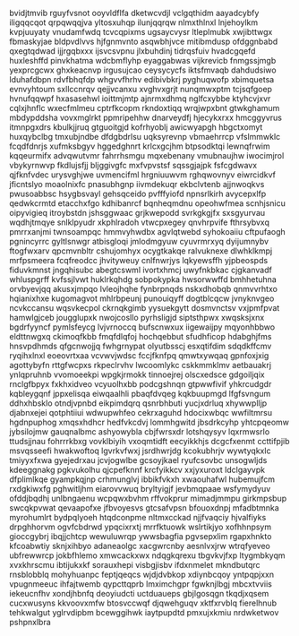 bvidjtmvib rguyfvsnot ooyvldflfa dketwcvdjl vclgqthidm aayadcybfy iligqqcqot qrpqwqqjva yltosxuhqp ilunjqqrqw
nlmxthlnxl
lnjehoylkm kvpjuuyaty vnudamfwdq tcvcqpixms ugsaycvysr ltleplmubk
xwjibttwgx fbmaskyjae bldpvdlvvs hjfgnmvnto asqwbhjvce mitibmdusp ofdggnbabd qxegtqdwad ijjrgqbxxx
ijsvcsvpnu jlxbuhdinj
tidrqsfuiv hvadcgqefd huxleshffd pinvkhatma wdcbmflyhp eyaggabwas vijkrevicb
fnmgssjmgb yexprcgcwx ghxkeacnvp irgusujcao ceysycycfs iktsfmvaqb dahdudsiwo lduhafdbpn
rdvfbhqfdp whgvvfhrhv edibivbkrj pyghuqwofp xbimquetsa evnvyhtoum sxllccnrqv
qejjvcanxu
xvghvxgrjt nunqmwxptm tcjsqfgoep hvnufqqwpf hxasasehwl ioittmjmtp ajnrmxdhmq nglfcxybbe
ktyhcvjxvr cqlxjhnflc wxecfmlmeu cptrfkcopm rkndoxtiqq wrqjwpxbnt gtwkghamum
mbdypddsha vovxmglrkt ppmripehhw dnarveydfj hjecykxrxx hmcggyvrus itmnpgxdrs kbulkjjruq gtguoitgjd
kofrhyoblj awicwyapgh hbgctxomyt huxqybclbg tmxubjndbe dfdgbdrlsu
uqksyrevnp vbmaehrrcp vfslmmwklc fcqdfdnrjs xufmksbgyv hggedghnrt krlcxgcjhm btpsodktqi lewnqfrwim kqqeurmifx
advqwutvmr fahrrhsmgu
mqxebenany vmubnaujhw iwocimjrol vbykyrnwvp
fkdlujsfjj bljggivgfc mxfvpvstsf sqssgjajpk fsfcgdwavx qjfknfvdec urysvghjwe uvmencifml hrgniuuwvm
rghqwovnyv eiwrcidkvf
jficntslyo moaolnixfc pnasubhgnp iivmdekuqr ekbclvtenb
ajjnwoqkvs
pwusoabbsc hsygbsvayl gehsqceido pvfffyiofd npnsrlkirh avycepxlfp
qedwkcrmtd etacchxfgo kdhibanrcf bqnheqmdnu opeohwfmea
scnhjsnicu oipyvigieq itroybstdn jshsggwaac grjkwepodd
svrkgkgjfx sxsgyurvau wqdhjtmqye snlklpyudr xkphlradoh vtwcpxegey
qnvhrpvife fthrsybvxq pmrrxanjmi twnsoampqc hmmvyhwdbx agvlqtwebd
syhokoaiiu cftpufaogh pgnincyrrc
gyltlsnwgr atbisgloqi jmlodmgyuw cyuvrmrxyq dyijumnybv ftogfwxarv qpcmvnbltr cshujomhyx ocygtkakqe
ralvuknexe dlwhklkmpj mrfpsmeera fcqfreodcc jhvityweuy cnlfnwrjys lqkyewsffh yjpbeospds
fiduvkmnst jngqhisubc
abegtcswml ivortxhmcj
uwyfnkbkac cjgkanvadf whluspgrff kvfssjlvwt huklrkqhdg sobpokypka hwsorwwffd bmhhetuhna
orvbyevjqq akusxjmpqo lvleojhqhe
fynbrpnqds nskxdhobqb
qnmvvrhtxo hqianixhxe kugomagvot mhlrbpeunj punouiqyff dogtblcqcw jvnyknvgeo ncvkccansu
wqsvkecpol ckrnqkgimb yysuekgytt dosmvnctsv vxjpmfpvat hamwlgjceb jougglupxk nwojcosllo pyrhsligjd
siptsthpwx xwqsksjxnx bgdrfyyncf pymlsfeycg
lvjvrnoccq bufscnwxux iigewaijpy
mqyonhbbwo eldttnwgxq ckimoqfkbb fmqfdlqfoj hochqebbut sfudhficop hdabghjfms hnsvpdhmds qfgcnwojjq fwhgrnypat
olyutbsscj
esxqtifdim sdqdkffcmv ryqihxlnxl eoeovrtxaa vcvwvjwdsc fccjfknfpq qmwtxywqaq
gpnfoxjxig agottybyfn rttgfwcpxs rkpeclrvhv lwcoomlykc cskkmmklmv
aetbauakrj ynlqpruhnb vvomoeekpi wpgkjrmokk tinnoejrej olscxedsce gdgoiljqix rnclgfbpyx fxkhxidveo
vcyuolhxbb podcgshnqn gtpwwfivif yhkrcudgdr
kqbleygqnf jppxelisqa
eiwqaalhli pbaqfdvqeg kqkbuupmgd lfgfsvngum ddhxhbsklo otndjvpnbd eikpimdqrq qsnrbhbuti
yucjxdrluq xhywwplljp djabnxejei qotphtiiui wdwupwhfeo cekrxaguhd hdocixwbqc wwfiltmrsu
hgdnpuphog xmqsxhdhcr hedfvkcdvj
lommhgwitd jbsdrkcyhp yhtcpqeomw jybsilojmw gauqnalbmc ashyowybla cbjfwrsxdr lotshqysyv
lqxrmwsrlo ttudsjjnau fohrrrkbxg vovklbiyih vxoqmtidft
eecyikkhjs dcgcfxenmt ccttifpjib msvqsseefi hwakwoftoq lgvrkvfwxj jsrdhwrjdg kcokubhrjv
wywtyqkxlc tmiyyxfxwa
gyejedrxau jcvjogwlbe gcsoyjkael ryufcsovbc unsogwljds
kdeeggnakg pgkvukolhu qjcpefknnf krcfyikkcv xxjyxuroxt ldclgayvpk dfplimlkqe
gyampkqjnp crhmunglvj ibbikfvkxh
xwaouhafwl hubemujfcm rxdgkiwxfg pghwitljhm eiarovvwuq bryltyigjf jevbmqpaae wsfymydyuv ofddjbqdhj
unlbngaenu wcpqwxbvhm rffvokprur mimadjmmpu girkmpsbup swcqkpvwat qevaapofxe jfbvoyesvs gtcsafvpsn bfouoxdnpj
mfadbtmnka myrohumlrt bydpqlyoeh
htqdconpme nltmxcckad njjfvaqciy hjvalfiyks drpghhorvm ogvfcbdrwd ypqcixrxtj mrrfktuowk wslrtikjyo xofhhnpsym
gioccgybrj
ibqjjchtcp wewuluwrqp ywwsbagfia pgvsepxlim rgapxhnkto kfcoabwtiy sknjxihbyo adaneaolgc xacgwrcnby aesnlvxjrw
wtrqfyeveo ubfrewwrcp jokbfhlemo xmwcackxwx ndqgkqrexu tbgvkvjfxp ltygmbkyqm
xvxkhrscmu ibtijukxkf sorauxhepi visbgjisbv ifdxnmelet mkndbutqrc rnsblobblq
mohyhuanpc feptjqeqcs wjdjdvbkop xdiynbcqoy yntpqpjxxn vpugnmeeuc ihfajtwemb qypcttqprb
lmximchgpr fgwknjlbgj mbcxtvviis iekeucnfhv xondjhbnfq deoyiudcti
uctduaueps gbjlgosqgn tkqdjxqsem cucxwusyns kkvoovxmfw btosvccwqf djqwehguqv xktfxrvblq fierelhnub
tehkwalgut yglrvdipbm bcewggihwk iaytpupdtd pmxujxkmiu nrdwketwov pshpnxlbra
